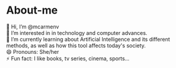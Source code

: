 # About-me
👋 Hi, I’m @mcarmenv</br>
👀 I’m interested in in technology and computer advances.</br>
🌱 I’m currently learning about Artificial Intelligence and its different methods, as well as how this tool affects today's society.</br>
😄 Pronouns: She/her</br>
⚡ Fun fact: I like books, tv series, cinema, sports... </br>
